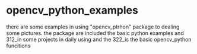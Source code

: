 # opencv_python_examples
there are some examples in using "opencv_ptrhon" package to dealing some pictures.
the package are included the basic python examples and 312_in some projects in daily using 
and the 322_is the basic opencv_python funcitions

